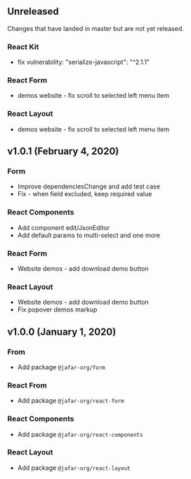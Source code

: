 ## Unreleased

Changes that have landed in master but are not yet released.

### React Kit

* fix vulnerability: "serialize-javascript": "^2.1.1"

### React Form

* demos website - fix scroll to selected left menu item

### React Layout

* demos website - fix scroll to selected left menu item

## v1.0.1 (February 4, 2020)

### Form 

* Improve dependenciesChange and add test case
* Fix - when field excluded, keep required value

### React Components

* Add component edit/JsonEditor
* Add default params to multi-select and one more

### React Form

* Website demos - add download demo button

### React Layout

* Website demos - add download demo button
* Fix popover demos markup

## v1.0.0 (January 1, 2020)

### From

* Add package `@jafar-org/form` 

### React From

* Add package `@jafar-org/react-form` 

### React Components

* Add package `@jafar-org/react-components` 

### React Layout

* Add package `@jafar-org/react-layout` 
